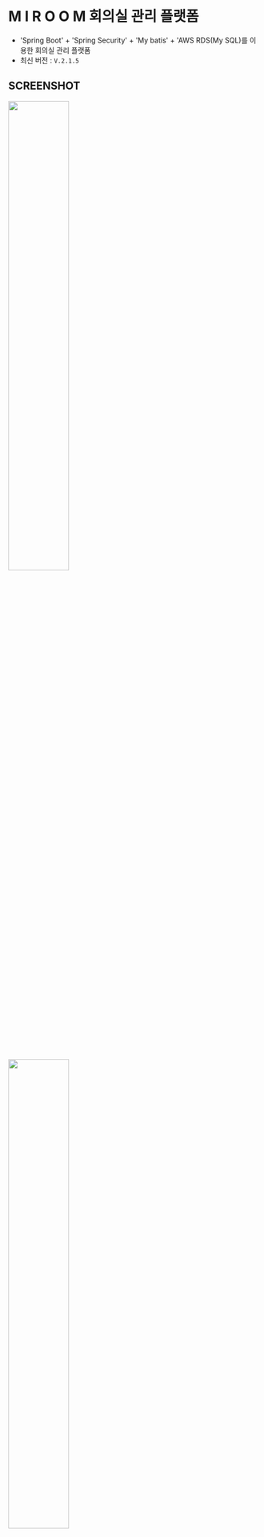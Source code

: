 # M I R O O M 회의실 관리 플랫폼
- 'Spring Boot' + 'Spring Security' + 'My batis' + 'AWS RDS(My SQL)를 이용한 회의실 관리 플랫폼
- 최신 버전 : `V.2.1.5` 
## SCREENSHOT
<p float="left">
  <img src="https://user-images.githubusercontent.com/45276804/96376066-c8c56880-11b7-11eb-8a3b-f63810f183dc.png" width="49%" style="margin-right:10px" />
  <img src="https://user-images.githubusercontent.com/45276804/96376100-ed214500-11b7-11eb-9fa6-97b839855b06.png" width="49%" style="margin-right:10px" />  
  <img src="https://user-images.githubusercontent.com/45276804/96376169-412c2980-11b8-11eb-96fd-64e85d5acf5c.png" width="49%" style="margin-right:10px" />
   <img src="https://user-images.githubusercontent.com/45276804/96376227-9f590c80-11b8-11eb-8e4f-d2551c4cb665.png" width="49%"/>
</p>
<p float="left">
  <img src="https://user-images.githubusercontent.com/45276804/96375943-1db4af00-11b7-11eb-89b3-c65f49cc132f.png" width="49%" style="margin-right:10px" />
  <img src="https://user-images.githubusercontent.com/45276804/96375952-27d6ad80-11b7-11eb-8335-36e1771d76db.png" width="49%" /> 
</p>
<p float="left">
  <img src="https://user-images.githubusercontent.com/45276804/96375956-302ee880-11b7-11eb-8f2b-f72ace8534ef.png" width="49%" style="margin-right:10px" />
  <img src="https://user-images.githubusercontent.com/45276804/96375971-4046c800-11b7-11eb-9470-1c236398e0a4.png" width="49%" /> 
</p>
<p float="left">
  <img src="https://user-images.githubusercontent.com/45276804/96375980-4dfc4d80-11b7-11eb-8d9f-65c708d2c8e3.png" width="49%" style="margin-right:10px" />
  <img src="https://user-images.githubusercontent.com/45276804/96375985-56548880-11b7-11eb-950f-d9c89c7606f4.png" width="49%" /> 
</p>

## 목표
- `세션` 기반 인증 with `Spring Security`
- `AWS EC2` 와 `AWS RDS`를 이용한 클라우드 서비스
- `회의실` 현황 조회 / 예약 관리 / 모니터링 
- `Spring` -> `Spring Boot` 마이그레이션
## 개발환경

|     도구     |              버전               |
| :----------: | :-----------------------------: |
|    Spring    |    Spring Boot 2.3.4.RELEASE   |
|      OS      |            Mac OS X / Windows 10             |
|   개발 툴    | Intellij IDEA Ultimate 2020. 02 |
|     JDK      |             JDK 11               |
| 데이터베이스 |               AWS RDS (MySQL 8.0.20)                |
|   빌드 툴    |          Maven 2.5.1           |
|   패키지    |          WAR           |

## 의존성

- Spring Web
- Spring Security
- Spring Data JPA
- MySQL
- MyBatis
- Junit
- slf4j

## Done List
- AWS RDS 인스턴스 개설
- 로그인 및 세션 관리
- 로그인 핸들러
- 대시보드
- 회의실 현황
- 스케쥴러

## 실행방법
1. EC2 인스턴스에 `jdk 11`설치

2. EC2 인스턴스에 `git` 설치

3. `git clone repository`

4. `./mvnw clean package`

5. `target` 에서`nohup java -jar [빌드된 war 파일이름] &`

## 기여자
- 경북대학교 컴퓨터학부 산학프로젝트
- (주) 제이솔루션
- BootStrap Template `RUANGADMIN`